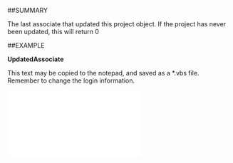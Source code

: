 

##SUMMARY

The last associate that updated this project object. If the project has never been updated, this will return 0


##EXAMPLE

**UpdatedAssociate**

This text may be copied to the notepad, and saved as a *.vbs file. Remember to change the login information.

![](../../Examples/vbs/SOProject.Example.vbs.txt)






